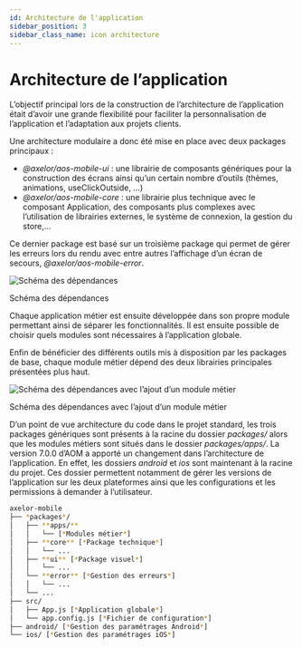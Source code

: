 ```yaml
---
id: Architecture de l'application
sidebar_position: 3
sidebar_class_name: icon architecture
---
```


# Architecture de l’application

L’objectif principal lors de la construction de l’architecture de l’application était d’avoir une grande flexibilité pour faciliter la personnalisation de l’application et l’adaptation aux projets clients.

Une architecture modulaire a donc été mise en place avec deux packages principaux :

- _@axelor/aos-mobile-ui_ : une librairie de composants génériques pour la construction des écrans ainsi qu’un certain nombre d’outils (thèmes, animations, useClickOutside, …)
- _@axelor/aos-mobile-core_ : une librairie plus technique avec le composant Application, des composants plus complexes avec l’utilisation de librairies externes, le système de connexion, la gestion du store,…

Ce dernier package est basé sur un troisième package qui permet de gérer les erreurs lors du rendu avec entre autres l’affichage d’un écran de secours, _@axelor/aos-mobile-error_.

![Schéma des dépendances](/img/fr/Schma_des_dpendances.png)

Schéma des dépendances

Chaque application métier est ensuite développée dans son propre module permettant ainsi de séparer les fonctionnalités. Il est ensuite possible de choisir quels modules sont nécessaires à l’application globale.

Enfin de bénéficier des différents outils mis à disposition par les packages de base, chaque module métier dépend des deux librairies principales présentées plus haut.

![Schéma des dépendances avec l’ajout d’un module métier](/img/fr/Schma_des_dpendances_module_mtier.png)

Schéma des dépendances avec l’ajout d’un module métier

D’un point de vue architecture du code dans le projet standard, les trois packages génériques sont présents à la racine du dossier _packages/_ alors que les modules métiers sont situés dans le dossier _packages/apps/_. La version 7.0.0 d’AOM a apporté un changement dans l’architecture de l’application. En effet, les dossiers _android_ et _ios_ sont maintenant à la racine du projet. Ces dossier permettent notamment de gérer les versions de l’application sur les deux plateformes ainsi que les configurations et les permissions à demander à l’utilisateur.

```bash
axelor-mobile
├── *packages*/
│   ├── **apps/**
│   │   └── [*Modules métier*]
│   ├── **core** [*Package technique*]
│   │   └── ...
│   ├── **ui** [*Package visuel*]
│   │   └── ...
│   └── **error** [*Gestion des erreurs*]
│   │   └── ...
│   └── ...
├── src/
│   ├── App.js [*Application globale*]
│   └── app.config.js [*Fichier de configuration*]
├── android/ [*Gestion des paramétrages Android*]
└── ios/ [*Gestion des paramétrages iOS*]
```

